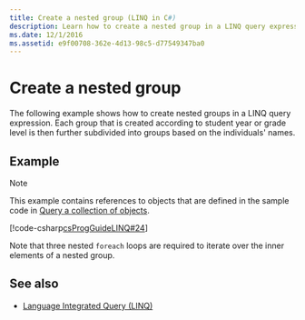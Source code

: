 ```yaml
---
title: Create a nested group (LINQ in C#)
description: Learn how to create a nested group in a LINQ query expression in C#.
ms.date: 12/1/2016
ms.assetid: e9f00708-362e-4d13-98c5-d77549347ba0
---
```

# Create a nested group

The following example shows how to create nested groups in a LINQ query expression. Each group that is created according to student year or grade level is then further subdivided into groups based on the individuals' names.

## Example

> [!NOTE]
> This example contains references to objects that are defined in the sample code in [Query a collection of objects](query-a-collection-of-objects.md).

[!code-csharp[csProgGuideLINQ#24](~/samples/snippets/csharp/concepts/linq/how-to-create-a-nested-group_1.cs)]

Note that three nested `foreach` loops are required to iterate over the inner elements of a nested group.

## See also

- [Language Integrated Query (LINQ)](index.md)
